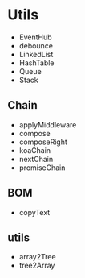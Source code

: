# Utils

- EventHub
- debounce
- LinkedList
- HashTable
- Queue
- Stack

## Chain

- applyMiddleware
- compose
- composeRight
- koaChain
- nextChain
- promiseChain

## BOM

- copyText

## utils

- array2Tree
- tree2Array
